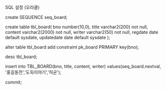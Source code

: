 SQL 설정 (오라클)

create SEQUENCE seq_board;

create table tbl_board(
    bno number(10,0),
    title varchar2(200) not null,
    content varchar2(2000) not null,
    writer varchar2(50) not null,
    regdate date default sysdate,
    updatedate date default sysdate
);

alter table tbl_board add constraint pk_board
PRIMARY key(bno);

desc tbl_board;

insert into TBL_BOARD(bno, title, content, writer)
values(seq_board.nextval, '홍길동전','도둑이야기','허균');

commit;